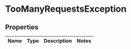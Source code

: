 # TooManyRequestsException

## Properties
Name | Type | Description | Notes
------------ | ------------- | ------------- | -------------
